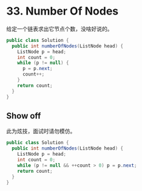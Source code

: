 # 33. Number Of Nodes

给定一个链表求出它节点个数，没啥好说的。

```java
public class Solution {
  public int numberOfNodes(ListNode head) {
    ListNode p = head;
    int count = 0;
    while (p != null) {
      p = p.next;
      count++;
    }
    return count;
  }
}
```

## Show off

此为炫技，面试时请勿模仿。

```java
public class Solution {
  public int numberOfNodes(ListNode head) {
    ListNode p = head;
    int count = 0;
    while (p != null && ++count > 0) p = p.next;
    return count;
  }
}
```